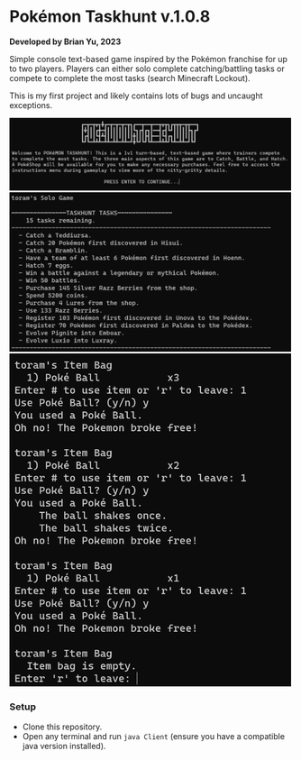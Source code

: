 # Pokémon Taskhunt v.1.0.8

**Developed by Brian Yu, 2023**

Simple console text-based game inspired by the Pokémon franchise for up to two players. Players can either solo complete catching/battling tasks or compete to complete the most tasks (search Minecraft Lockout).

This is my first project and likely contains lots of bugs and uncaught exceptions.

<img src="./assets/taskhunt_main.png" alt="Screensnip of game title text" width="500"/>
<img src="./assets/taskhunt_tasks.png" alt="Screensnip of potential game tasks to complete" width="500"/>
<img src="./assets/taskhunt_play.png" alt="Screensnip of example gameplay" width="500"/>

### Setup
- Clone this repository.
- Open any terminal and run `java Client` (ensure you have a compatible java version installed).
